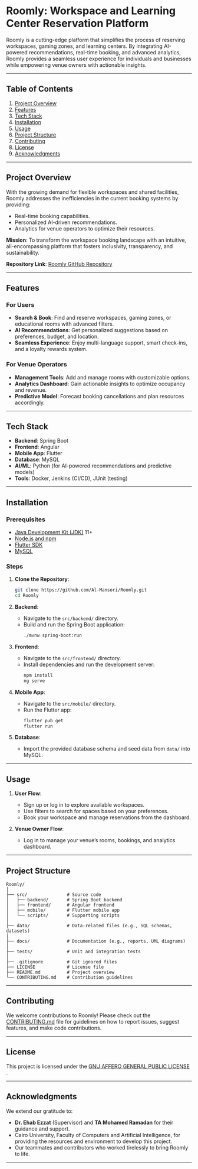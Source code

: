 

# **Roomly: Workspace and Learning Center Reservation Platform**

Roomly is a cutting-edge platform that simplifies the process of reserving workspaces, gaming zones, and learning centers. By integrating AI-powered recommendations, real-time booking, and advanced analytics, Roomly provides a seamless user experience for individuals and businesses while empowering venue owners with actionable insights.
 
---

## **Table of Contents**
1. [Project Overview](#project-overview)
2. [Features](#features)
3. [Tech Stack](#tech-stack)
4. [Installation](#installation)
5. [Usage](#usage)
6. [Project Structure](#project-structure)
7. [Contributing](#contributing)
8. [License](#license)
9. [Acknowledgments](#acknowledgments)

---

## **Project Overview**

With the growing demand for flexible workspaces and shared facilities, Roomly addresses the inefficiencies in the current booking systems by providing:
- Real-time booking capabilities.
- Personalized AI-driven recommendations.
- Analytics for venue operators to optimize their resources.

**Mission**: To transform the workspace booking landscape with an intuitive, all-encompassing platform that fosters inclusivity, transparency, and sustainability.

**Repository Link**: [Roomly GitHub Repository](https://github.com/Al-Mansori/Roomly)

---

## **Features**

### **For Users**
- **Search & Book**: Find and reserve workspaces, gaming zones, or educational rooms with advanced filters.
- **AI Recommendations**: Get personalized suggestions based on preferences, budget, and location.
- **Seamless Experience**: Enjoy multi-language support, smart check-ins, and a loyalty rewards system.

### **For Venue Operators**
- **Management Tools**: Add and manage rooms with customizable options.
- **Analytics Dashboard**: Gain actionable insights to optimize occupancy and revenue.
- **Predictive Model**: Forecast booking cancellations and plan resources accordingly.

---

## **Tech Stack**

- **Backend**: Spring Boot
- **Frontend**: Angular
- **Mobile App**: Flutter
- **Database**: MySQL
- **AI/ML**: Python (for AI-powered recommendations and predictive models)
- **Tools**: Docker, Jenkins (CI/CD), JUnit (testing)

---

## **Installation**

### Prerequisites
- [Java Development Kit (JDK)](https://www.oracle.com/java/technologies/javase-downloads.html) 11+
- [Node.js and npm](https://nodejs.org/)
- [Flutter SDK](https://flutter.dev/)
- [MySQL](https://www.mysql.com/)

### Steps
1. **Clone the Repository**:
   ```bash
   git clone https://github.com/Al-Mansori/Roomly.git
   cd Roomly
   ```

2. **Backend**:
   - Navigate to the `src/backend/` directory.
   - Build and run the Spring Boot application:
     ```bash
     ./mvnw spring-boot:run
     ```

3. **Frontend**:
   - Navigate to the `src/frontend/` directory.
   - Install dependencies and run the development server:
     ```bash
     npm install
     ng serve
     ```

4. **Mobile App**:
   - Navigate to the `src/mobile/` directory.
   - Run the Flutter app:
     ```bash
     flutter pub get
     flutter run
     ```

5. **Database**:
   - Import the provided database schema and seed data from `data/` into MySQL.

---

## **Usage**

1. **User Flow**:
   - Sign up or log in to explore available workspaces.
   - Use filters to search for spaces based on your preferences.
   - Book your workspace and manage reservations from the dashboard.

2. **Venue Owner Flow**:
   - Log in to manage your venue’s rooms, bookings, and analytics dashboard.

---

## **Project Structure**

```plaintext
Roomly/
│
├── src/               # Source code
│   ├── backend/       # Spring Boot backend
│   ├── frontend/      # Angular frontend
│   ├── mobile/        # Flutter mobile app
│   └── scripts/       # Supporting scripts
│
├── data/              # Data-related files (e.g., SQL schemas, datasets)
│
├── docs/              # Documentation (e.g., reports, UML diagrams)
│
├── tests/             # Unit and integration tests
│
├── .gitignore         # Git ignored files
├── LICENSE            # License file
├── README.md          # Project overview
└── CONTRIBUTING.md    # Contribution guidelines
```

---

## **Contributing**

We welcome contributions to Roomly! Please check out the [CONTRIBUTING.md](CONTRIBUTING.md) file for guidelines on how to report issues, suggest features, and make code contributions.

---

## **License**

This project is licensed under the [GNU AFFERO GENERAL PUBLIC LICENSE
](LICENSE).

---

## **Acknowledgments**

We extend our gratitude to:
- **Dr. Ehab Ezzat** (Supervisor) and **TA Mohamed Ramadan** for their guidance and support.
- Cairo University, Faculty of Computers and Artificial Intelligence, for providing the resources and environment to develop this project.
- Our teammates and contributors who worked tirelessly to bring Roomly to life.

---

